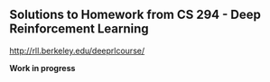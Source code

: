 ## Solutions to Homework from CS 294 - Deep Reinforcement Learning

http://rll.berkeley.edu/deeprlcourse/

**Work in progress**
